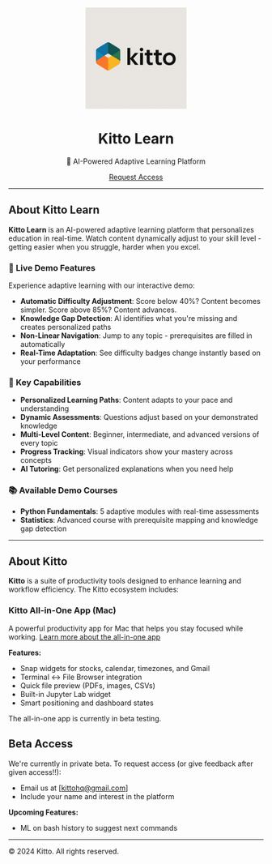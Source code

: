 
<div align="center">
  <img src="assets/kitto-logo.png" alt="Kitto" width="200">
  
  <h1>Kitto Learn</h1>
  <p>🤖 AI-Powered Adaptive Learning Platform</p>
  
  <p>
    <a href="mailto:kittohq@gmail.com">Request Access</a>
  </p>
</div>

---

## About Kitto Learn

**Kitto Learn** is an AI-powered adaptive learning platform that personalizes education in real-time. Watch content dynamically adjust to your skill level - getting easier when you struggle, harder when you excel.

### 🎯 Live Demo Features

Experience adaptive learning with our interactive demo:
- **Automatic Difficulty Adjustment**: Score below 40%? Content becomes simpler. Score above 85%? Content advances.
- **Knowledge Gap Detection**: AI identifies what you're missing and creates personalized paths
- **Non-Linear Navigation**: Jump to any topic - prerequisites are filled in automatically
- **Real-Time Adaptation**: See difficulty badges change instantly based on your performance

### 🚀 Key Capabilities

- **Personalized Learning Paths**: Content adapts to your pace and understanding
- **Dynamic Assessments**: Questions adjust based on your demonstrated knowledge
- **Multi-Level Content**: Beginner, intermediate, and advanced versions of every topic
- **Progress Tracking**: Visual indicators show your mastery across concepts
- **AI Tutoring**: Get personalized explanations when you need help

### 📚 Available Demo Courses

- **Python Fundamentals**: 5 adaptive modules with real-time assessments
- **Statistics**: Advanced course with prerequisite mapping and knowledge gap detection

---

## About Kitto

**Kitto** is a suite of productivity tools designed to enhance learning and workflow efficiency. The Kitto ecosystem includes:

### Kitto All-in-One App (Mac)
A powerful productivity app for Mac that helps you stay focused while working. [Learn more about the all-in-one app](./install-kitto.sh)

**Features:**
- Snap widgets for stocks, calendar, timezones, and Gmail
- Terminal ↔ File Browser integration
- Quick file preview (PDFs, images, CSVs)
- Built-in Jupyter Lab widget
- Smart positioning and dashboard states

The all-in-one app is currently in beta testing.

## Beta Access

We're currently in private beta. To request access (or give feedback after given access!!):
- Email us at [kittohq@gmail.com]
- Include your name and interest in the platform


**Upcoming Features:**
- ML on bash history to suggest next commands

---

© 2024 Kitto. All rights reserved.
